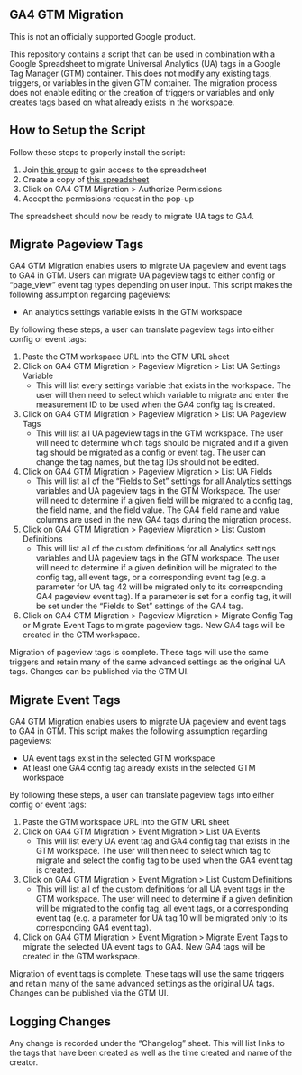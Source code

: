 ## GA4 GTM Migration

This is not an officially supported Google product.

This repository contains a script that can be used in combination with a Google Spreadsheet to migrate Universal Analytics (UA) tags in a Google Tag Manager (GTM) container. This does not modify any existing tags, triggers, or variables in the given GTM container. The migration process does not enable editing or the creation of triggers or variables and  only creates tags based on what already exists in the workspace.


## How to Setup the Script

Follow these steps to properly install the script:



1. Join [this group](https://groups.google.com/g/ga4-gtm-migration-users) to gain access to the spreadsheet
2. Create a copy of [this spreadsheet](https://docs.google.com/spreadsheets/d/1wpmw7kkHpHzPIDC-mJS3BkSqGqf46W7E5UYpYTFilEc/edit?resourcekey=0-iEpABBGIT6mtfbUtfcsktA#gid=712345901)
3. Click on GA4 GTM Migration > Authorize Permissions
4. Accept the permissions request in the pop-up

The spreadsheet should now be ready to migrate UA tags to GA4.


## Migrate Pageview Tags

GA4 GTM Migration enables users to migrate UA pageview and event tags to GA4 in GTM. Users can migrate UA pageview tags to either config or “page\_view” event tag types depending on user input. This script makes the following assumption regarding pageviews:



*   An analytics settings variable exists in the GTM workspace

By following these steps, a user can translate pageview tags into either config or event tags:



1. Paste the GTM workspace URL into the GTM URL sheet
2. Click on GA4 GTM Migration > Pageview Migration > List UA Settings Variable
    *   This will list every settings variable that exists in the workspace. The user will then need to select which variable to migrate and enter the measurement ID to be used when the GA4 config tag is created.
3. Click on GA4 GTM Migration > Pageview Migration > List UA Pageview Tags
    *   This will list all UA pageview tags in the GTM workspace. The user will need to determine which tags should be migrated and if a given tag should be migrated as a config or event tag. The user can change the tag names, but the tag IDs should not be edited.
4. Click on GA4 GTM Migration > Pageview Migration > List UA Fields
    *   This will list all of the “Fields to Set” settings for all Analytics settings variables and UA pageview tags in the GTM Workspace. The user will need to determine if a given field will be migrated to a config tag, the field name, and the field value. The GA4 field name and value columns are used in the new GA4 tags during the migration process.
5. Click on GA4 GTM Migration > Pageview Migration > List Custom Definitions
    *   This will list all of the custom definitions for all Analytics settings variables and UA pageview tags in the GTM workspace. The user will need to determine if a given definition will be migrated to the config tag, all event tags, or a corresponding event tag (e.g. a parameter for UA tag 42 will be migrated only to its corresponding GA4 pageview event tag). If a parameter is set for a config tag, it will be set under the “Fields to Set” settings of the GA4 tag.
6. Click on GA4 GTM Migration > Pageview Migration > Migrate Config Tag or Migrate Event Tags to migrate pageview tags. New GA4 tags will be created in the GTM workspace.

Migration of pageview tags is complete. These tags will use the same triggers and retain many of the same advanced settings as the original UA tags. Changes can be published via the GTM UI.


## Migrate Event Tags

GA4 GTM Migration enables users to migrate UA pageview and event tags to GA4 in GTM. This script makes the following assumption regarding pageviews:



*   UA event tags exist in the selected GTM workspace
*   At least one GA4 config tag already exists in the selected GTM workspace

By following these steps, a user can translate pageview tags into either config or event tags:



1. Paste the GTM workspace URL into the GTM URL sheet
2. Click on GA4 GTM Migration > Event Migration > List UA Events
    *   This will list every UA event tag and GA4 config tag that exists in the GTM workspace. The user will then need to select which tag to migrate and select the config tag to be used when the GA4 event tag is created.
3. Click on GA4 GTM Migration > Event Migration > List Custom Definitions
    *   This will list all of the custom definitions for all UA event tags in the GTM workspace. The user will need to determine if a given definition will be migrated to the config tag, all event tags, or a corresponding event tag (e.g. a parameter for UA tag 10 will be migrated only to its corresponding GA4 event tag). 
4. Click on GA4 GTM Migration > Event Migration > Migrate Event Tags to migrate the selected UA event tags to GA4. New GA4 tags will be created in the GTM workspace.

Migration of event tags is complete. These tags will use the same triggers and retain many of the same advanced settings as the original UA tags. Changes can be published via the GTM UI.


## Logging Changes

Any change is recorded under the “Changelog” sheet. This will list links to the tags that have been created as well as the time created and name of the creator. 
